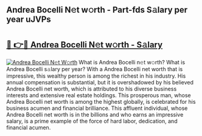 ## Andrea Bocelli N𝚎t w𝚘rth - Part-fds S𝚊lary per year uJVPs

# <h2><a href="http://gc4qj4q.nevu.top/?p=Andrea+Bocelli">🔗 👉🔴 Andrea Bocelli N𝚎t w𝚘rth - S𝚊lary</a></h2>

[![Andrea Bocelli N𝚎t W𝚘rth](https://i.imgur.com/Oavwk0R.jpeg)](http://gc4qj4q.nevu.top/?p=Andrea+Bocelli)
What is Andrea Bocelli n𝚎t w𝚘rth? What is Andrea Bocelli s𝚊lary per year?
With a Andrea Bocelli net worth that is impressive, this wealthy person is among the richest in his industry. His annual compensation is substantial, but it is overshadowed by his believed Andrea Bocelli net worth, which is attributed to his diverse business interests and extensive real estate holdings. This prosperous man, whose Andrea Bocelli net worth is among the highest globally, is celebrated for his business acumen and financial brilliance. This affluent individual, whose Andrea Bocelli net worth is in the billions and who earns an impressive salary, is a prime example of the force of hard labor, dedication, and financial acumen.
